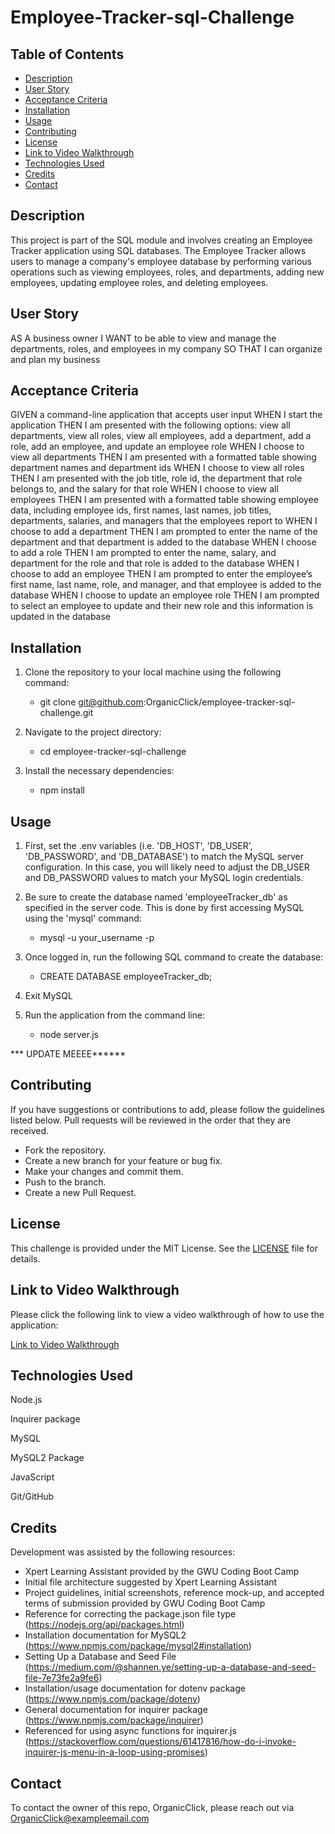 # Employee-Tracker-sql-Challenge

## Table of Contents
- [Description](#description)
- [User Story](#user-story)
- [Acceptance Criteria](#acceptance-criteria)
- [Installation](#installation)
- [Usage](#usage)
- [Contributing](#contributing)
- [License](#license)
- [Link to Video Walkthrough](#link-to-video-walkthrough)
- [Technologies Used](#technologies-used)
- [Credits](#credits)
- [Contact](#contact)

## Description

This project is part of the SQL module and involves creating an Employee Tracker application using SQL databases. The Employee Tracker allows users to manage a company's employee database by performing various operations such as viewing employees, roles, and departments, adding new employees, updating employee roles, and deleting employees.


## User Story
AS A business owner
I WANT to be able to view and manage the departments, roles, and employees in my company
SO THAT I can organize and plan my business

## Acceptance Criteria
GIVEN a command-line application that accepts user input
WHEN I start the application
THEN I am presented with the following options: view all departments, view all roles, view all employees, add a department, add a role, add an employee, and update an employee role
WHEN I choose to view all departments
THEN I am presented with a formatted table showing department names and department ids
WHEN I choose to view all roles
THEN I am presented with the job title, role id, the department that role belongs to, and the salary for that role
WHEN I choose to view all employees
THEN I am presented with a formatted table showing employee data, including employee ids, first names, last names, job titles, departments, salaries, and managers that the employees report to
WHEN I choose to add a department
THEN I am prompted to enter the name of the department and that department is added to the database
WHEN I choose to add a role
THEN I am prompted to enter the name, salary, and department for the role and that role is added to the database
WHEN I choose to add an employee
THEN I am prompted to enter the employee’s first name, last name, role, and manager, and that employee is added to the database
WHEN I choose to update an employee role
THEN I am prompted to select an employee to update and their new role and this information is updated in the database

## Installation

1. Clone the repository to your local machine using the following command:
   - git clone git@github.com:OrganicClick/employee-tracker-sql-challenge.git


2. Navigate to the project directory:
   - cd employee-tracker-sql-challenge


3. Install the necessary dependencies:
   - npm install

## Usage

1. First, set the .env variables (i.e. 'DB_HOST', 'DB_USER', 'DB_PASSWORD', and 'DB_DATABASE') to match the MySQL server
   configuration. In this case, you will likely need to adjust the DB_USER and DB_PASSWORD values to match your MySQL login credentials.

2. Be sure to create the database named 'employeeTracker_db' as specified in the server code. This is done by first
 accessing MySQL using the 'mysql' command:
   - mysql -u your_username -p

3. Once logged in, run the following SQL command to create the database:
   - CREATE DATABASE employeeTracker_db;

4. Exit MySQL


5. Run the application from the command line:
   - node server.js

*** UPDATE MEEEE******


## Contributing
If you have suggestions or contributions to add, please follow the guidelines listed below. Pull requests will be reviewed in the order that they are received.
- Fork the repository.
- Create a new branch for your feature or bug fix.
- Make your changes and commit them.
- Push to the branch.
- Create a new Pull Request.

## License
This challenge is provided under the MIT License. See the [LICENSE](LICENSE) file for details.


## Link to Video Walkthrough

Please click the following link to view a video walkthrough of how to use the application:

[Link to Video Walkthrough](https://drive.google.com/file/d/1cz8nlCtsDh6gUMv7SoBul7Esgs7DD5Mt/view)


## Technologies Used
Node.js

Inquirer package

MySQL

MySQL2 Package

JavaScript

Git/GitHub


## Credits
Development was assisted by the following resources:
 - Xpert Learning Assistant provided by the GWU Coding Boot Camp
 - Initial file architecture suggested by Xpert Learning Assistant
 - Project guidelines, initial screenshots, reference mock-up, and accepted terms of submission provided by GWU Coding Boot Camp
 - Reference for correcting the package.json file type (https://nodejs.org/api/packages.html)
 - Installation documentation for MySQL2 (https://www.npmjs.com/package/mysql2#installation)
 - Setting Up a Database and Seed File (https://medium.com/@shannen.ye/setting-up-a-database-and-seed-file-7e73fe2a9fe6)
 - Installation/usage documentation for dotenv package (https://www.npmjs.com/package/dotenv)
 - General documentation for inquirer package (https://www.npmjs.com/package/inquirer)
 - Referenced for using async functions for inquirer.js (https://stackoverflow.com/questions/61417816/how-do-i-invoke-inquirer-js-menu-in-a-loop-using-promises)


## Contact
To contact the owner of this repo, OrganicClick, please reach out via OrganicClick@exampleemail.com